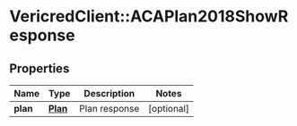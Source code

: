 # VericredClient::ACAPlan2018ShowResponse

## Properties
Name | Type | Description | Notes
------------ | ------------- | ------------- | -------------
**plan** | [**Plan**](Plan.md) | Plan response | [optional] 


